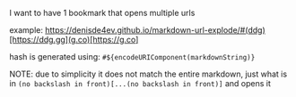 I want to have 1 bookmark that opens multiple urls

example:
https://denisde4ev.github.io/markdown-url-explode/#(ddg)[https://ddg.gg](g.co)[https://g.co]

hash is generated using: `#${encodeURIComponent(markdownString)}`

NOTE: due to simplicity it does not match the entire markdown,
just what is in `(no backslash in front)[...(no backslash in front)]` and opens it
